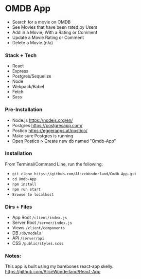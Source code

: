 # OMDB App
* Search for a movie on OMDB
* See Movies that have been rated by Users
* Add in a Movie, With a Rating or Comment
* Update a Movie Rating or Comment
* Delete a Movie (n/a)

### Stack + Tech
* React
* Express
* Postgres/Sequelize
* Node
* Webpack/Babel
* Fetch
* Sass

### Pre-Installation
* Node.js https://nodejs.org/en/
* Postgres https://postgresapp.com/
* Postico https://eggerapps.at/postico/
* Make sure Postgres is running
* Open Postico > Create new db named "Omdb-App"

### Installation
From Terminal/Command Line, run the following:
* `git clone https://github.com/AliceWonderland/Omdb-App.git`
* `cd Omdb-App`
* `npm install`
* `npm run start`
* `Browse to localhost`

### Dirs + Files
* App Root `/client/index.js`
* Server Root `/server/index.js`
* Views `/client/components`
* DB `/db/models`
* API `/server/api`
* CSS `/public/styles.scss`


### Notes:
This app is built using my barebones react-app skelly.
https://github.com/AliceWonderland/React-App